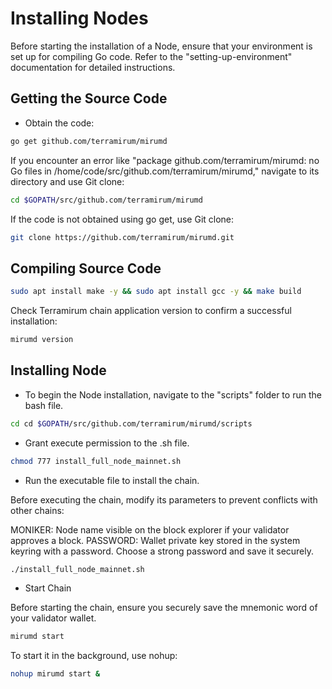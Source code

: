 # Installing Nodes

Before starting the installation of a Node, ensure that your environment is set up for compiling Go code. Refer to the "setting-up-environment" documentation for detailed instructions.

## Getting the Source Code

- Obtain the code:

```bash  
go get github.com/terramirum/mirumd
```
If you encounter an error like "package github.com/terramirum/mirumd: no Go files in /home/code/src/github.com/terramirum/mirumd," navigate to its directory and use Git clone:

```bash
cd $GOPATH/src/github.com/terramirum/mirumd
```

If the code is not obtained using go get, use Git clone:

```bash
git clone https://github.com/terramirum/mirumd.git
```

## Compiling Source Code

```bash
sudo apt install make -y && sudo apt install gcc -y && make build
```

Check Terramirum chain application version to confirm a successful installation:

```bash
mirumd version
```
## Installing Node

- To begin the Node installation, navigate to the "scripts" folder to run the bash file.

```bash
cd cd $GOPATH/src/github.com/terramirum/mirumd/scripts
```

- Grant execute permission to the .sh file.

```bash
chmod 777 install_full_node_mainnet.sh
```

- Run the executable file to install the chain.

Before executing the chain, modify its parameters to prevent conflicts with other chains:

MONIKER: Node name visible on the block explorer if your validator approves a block.
PASSWORD: Wallet private key stored in the system keyring with a password. Choose a strong password and save it securely.

```bash
./install_full_node_mainnet.sh
```

- Start Chain

Before starting the chain, ensure you securely save the mnemonic word of your validator wallet.

```bash
mirumd start
```

To start it in the background, use nohup:

```bash
nohup mirumd start &
```
